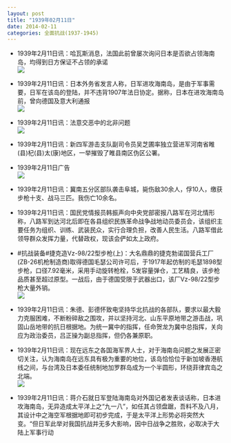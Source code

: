 ```yaml
---
layout: post
title: "1939年02月11日"
date: 2014-02-11
categories: 全面抗战(1937-1945)
---
```


<meta name="referrer" content="no-referrer" />

- 1939年2月11日讯：哈瓦斯消息，法国此前曾屡次询问日本是否欲占领海南岛，均得到日方保证不占领的承诺 <br/><img src="https://ww2.sinaimg.cn/large/aca367d8jw1edfsfpyqazj202s0h90tc.jpg" />

- 1939年2月11日讯：日本外务省发言人称，日军进攻海南岛，是由于军事需要，日军在该岛的登陆，并不违背1907年法日协定。据称，日本在进攻海南岛前，曾向德国及意大利通报 <br/><img src="https://ww1.sinaimg.cn/large/aca367d8jw1edfqp9phkyj209b0han0c.jpg" />

- 1939年2月11日讯：法意交恶中的北非问题 <br/><img src="https://ww1.sinaimg.cn/large/aca367d8jw1edfoywve4bj20lt0xt7la.jpg" />

- 1939年2月11日讯：新四军游击支队副司令员吴芝圃率独立营进军河南省睢(县)杞(县)太(康)地区，一举摧毁了睢县南区伪区公署。 

- 1939年2月11日广告 <br/><img src="https://ww1.sinaimg.cn/large/aca367d8jw1edfgaqcg8nj204m0h3gmu.jpg" />

- 1939年2月11日讯：冀南五分区部队袭击阜城，毙伤敌30余人，俘10人，缴获步枪十支、战马三匹。我伤亡10余名。 

- 1939年2月11日讯：国民党情报员韩振声向中央党部密报八路军在河北情形称，八路军到达河北后即在各县组织民族革命战争战地动员委员会，该组织主要任务为组织、训练、武装民众，实行合理负担，改善人民生活。八路军借此领导群众发挥力量，代替政权，现该会俨如太上政府。 

- #抗战装备#捷克造Vz-98/22型步枪(上)：大名鼎鼎的捷克勃诺国营兵工厂(ZB-26机枪制造商)取得德国毛瑟公司许可后，于1917年起仿制的毛瑟1898型步枪，口径7.92毫米，采用手动旋转枪栓，5发容量弹仓，工艺精良，该步枪品质甚至超过原型。一战后，由于德国受限于武器出口，该厂Vz-98/22型步枪大量外销。  <br/><img src="https://ww2.sinaimg.cn/large/aca367d8jw1edf7me7ojej205e0b3ab0.jpg" />

- 1939年2月11日讯：朱德、彭德怀致电坚持华北抗战的各部队，要求以最大毅力克服困难，不断粉碎敌之围攻，并以坚持河北、山东平原地带之游击战，巩固山岳地带的抗日根据地。为统一冀中的指挥，任命贺龙为冀中总指挥，关向应为政治委员，吕正操为副总指挥，但仍各兼原职。 

- 1939年2月11日讯：现在远东之各国海军界人士，对于海南岛问题之发展正密切关注，认为海南岛在远东具有极为重要的地位，该岛恰恰位于新加坡香港航线之间，与台湾及日本委任统制地加罗群岛成为一个半圆形，环绕菲律宾岛之北端。 <br/><img src="https://ww2.sinaimg.cn/large/aca367d8jw1edf45oivc3j209t0h6n0e.jpg" />

- 1939年2月11日讯：蒋介石就日军登陆海南岛对外国记者发表谈话称，日本进攻海南岛，无异造成太平洋上之“九一八”，如任其占领盘踞，吾料不及八月，其设计中之海空军根据地即可初步完成，于是太平洋上形势必将突然大变。“但日军此举对我国抗战并无多大影响，因中日战争之胜败，必取决于大陆上军事行动 


